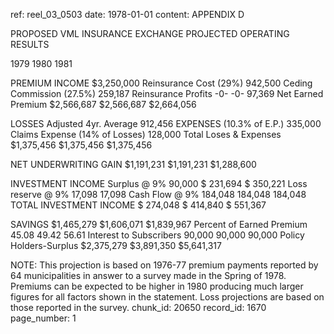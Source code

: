 ref: reel_03_0503
date: 1978-01-01
content: APPENDIX D

PROPOSED VML INSURANCE EXCHANGE
PROJECTED OPERATING RESULTS

1979    1980    1981

PREMIUM INCOME
$3,250,000
Reinsurance Cost (29%)  942,500
Ceding Commission (27.5%)  259,187
Reinsurance Profits  -0-   -0-    97,369
Net Earned Premium  $2,566,687  $2,566,687  $2,664,056

LOSSES
Adjusted 4yr. Average  912,456
EXPENSES (10.3% of E.P.)  335,000
Claims Expense (14% of Losses)  128,000
Total Loses & Expenses  $1,375,456  $1,375,456  $1,375,456

NET UNDERWRITING GAIN
$1,191,231  $1,191,231  $1,288,600

INVESTMENT INCOME
Surplus @ 9%  90,000  $ 231,694  $ 350,221
Loss reserve @ 9%  17,098   17,098
Cash Flow @ 9%  184,048  184,048  184,048
TOTAL INVESTMENT INCOME $ 274,048  $ 414,840  $ 551,367

SAVINGS
$1,465,279  $1,606,071  $1,839,967
Percent of Earned
Premium  45.08  49.42  56.61
Interest to Subscribers  90,000   90,000   90,000
Policy Holders-Surplus $2,375,279  $3,891,350  $5,641,317

NOTE: This projection is based on 1976-77 premium payments reported
by 64 municipalities in answer to a survey made in the Spring of 1978.
Premiums can be expected to be higher in 1980 producing much larger
figures for all factors shown in the statement. Loss projections are
based on those reported in the survey.
chunk_id: 20650
record_id: 1670
page_number: 1


